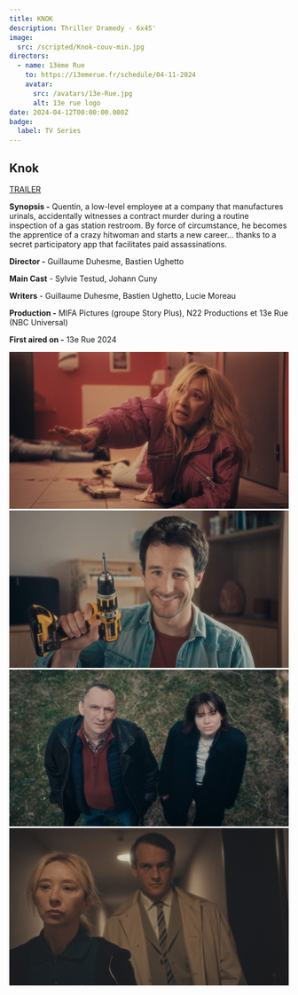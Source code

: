```yaml
---
title: KNOK
description: Thriller Dramedy - 6x45'
image:
  src: /scripted/Knok-couv-min.jpg
directors:
  - name: 13ème Rue
    to: https://13emerue.fr/schedule/04-11-2024
    avatar:
      src: /avatars/13e-Rue.jpg
      alt: 13e rue logo
date: 2024-04-12T00:00:00.000Z
badge:
  label: TV Series
---
```


## Knok

[TRAILER](https://vimeo.com/867868546/ec75de5e88)

**Synopsis -** Quentin, a low-level employee at a company that manufactures urinals, accidentally witnesses a contract murder during a routine inspection of a gas station restroom. By force of circumstance, he becomes the apprentice of a crazy hitwoman and starts a new career… thanks to a secret participatory app that facilitates paid assassinations.

**Director -** Guillaume Duhesme, Bastien Ughetto

**Main Cast** - Sylvie Testud, Johann Cuny 

**Writers** - Guillaume Duhesme, Bastien Ughetto, Lucie Moreau

**Production -** MIFA Pictures (groupe Story Plus), N22 Productions et 13e Rue (NBC Universal)

**First aired on -** 13e Rue 2024

![Knok4.jpg](/scripted/Knok4.jpg)![Knok1.jpg](/scripted/Knok1.jpg)![Knok2.jpg](/scripted/Knok2.jpg)![Knok.jpg](/scripted/Knok.jpg)
